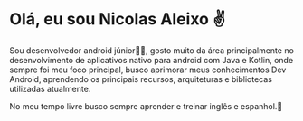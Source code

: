 # Olá, eu sou Nicolas Aleixo ✌️

Sou desenvolvedor android júnior👨‍💻, gosto muito da área principalmente no desenvolvimento de aplicativos nativo para android com Java e Kotlin, onde sempre foi meu foco principal, busco aprimorar meus conhecimentos Dev Android, aprendendo os principais recursos, arquiteturas e bibliotecas utilizadas atualmente.

No meu tempo livre busco sempre aprender e treinar inglês e espanhol.🚀
